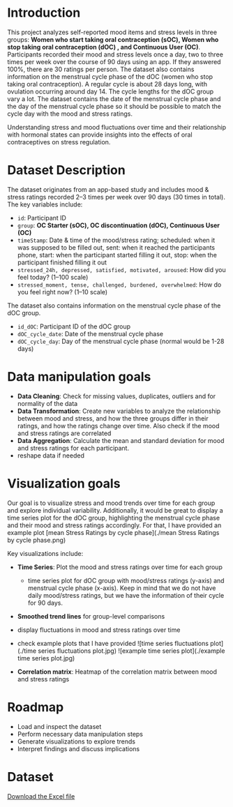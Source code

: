 # **Introduction**

This project analyzes self-reported mood items and stress levels in
three groups: **Women who start taking oral contraception (sOC), Women
who stop taking oral contraception (dOC) , and Continuous User (OC)**.
Participants recorded their mood and stress levels once a day, two to
three times per week over the course of 90 days using an app. If they
answered 100%, there are 30 ratings per person. The dataset also
contains information on the menstrual cycle phase of the dOC (women who
stop taking oral contraception). A regular cycle is about 28 days long,
with ovulation occurring around day 14. The cycle lengths for the dOC
group vary a lot. The dataset contains the date of the menstrual cycle
phase and the day of the menstrual cycle phase so it should be possible
to match the cycle day with the mood and stress ratings.

Understanding stress and mood fluctuations over time and their
relationship with hormonal states can provide insights into the effects
of oral contraceptives on stress regulation.

# **Dataset Description**

The dataset originates from an app-based study and includes mood &
stress ratings recorded 2–3 times per week over 90 days (30 times in
total). The key variables include:

-   `id`: Participant ID  
-   `group`: **OC Starter (sOC), OC discontinuation (dOC), Continuous
    User (OC)**  
-   `timeStamp`: Date & time of the mood/stress rating; scheduled: when
    it was supposed to be filled out, sent: when it reached the
    participants phone, start: when the participant started filling it
    out, stop: when the participant finished filling it out
-   `stressed_24h, depressed, satisfied, motivated, aroused`: How did
    you feel today? (1–100 scale)
-   `stressed_moment, tense, challenged, burdened, overwhelmed`: How do
    you feel right now? (1–10 scale)

The dataset also contains information on the menstrual cycle phase of
the dOC group. 
- `id_dOC`: Participant ID of the dOC group
- `dOC_cycle_date`: Date of the menstrual cycle phase
- `dOC_cycle_day`: Day of the menstrual cycle phase (normal would be 1-28 days)

# **Data manipulation goals**

-   **Data Cleaning**: Check for missing values, duplicates, outliers
    and for normality of the data
-   **Data Transformation**: Create new variables to analyze the
    relationship between mood and stress, and how the three groups
    differ in their ratings, and how the ratings change over time. Also
    check if the mood and stress ratings are correlated  
-   **Data Aggregation**: Calculate the mean and standard deviation for
    mood and stress ratings for each participant.
-   reshape data if needed

# **Visualization goals**

Our goal is to visualize stress and mood trends over time for each group
and explore individual variability. Additionally, it would be great to
display a time series plot for the dOC group, highlighting the menstrual
cycle phase and their mood and stress ratings accordingly. For that, I
have provided an example plot [mean Stress Ratings by cycle phase](./mean Stress Ratings by cycle phase.png) 

Key visualizations include:

-   **Time Series**: Plot the mood and stress ratings over time for each
    group
    -   time series plot for dOC group with mood/stress ratings (y-axis)
        and menstrual cycle phase (x-axis). Keep in mind that we do not
        have daily mood/stress ratings, but we have the information of
        their cycle for 90 days.
-   **Smoothed trend lines** for group-level comparisons
-   display fluctuations in mood and stress ratings over time
-   check example plots that I have provided 
![time series fluctuations plot](./time series fluctuations plot.jpg)
![example time series plot](./example time series plot.jpg)

-   **Correlation matrix**: Heatmap of the correlation matrix between
    mood and stress ratings

# **Roadmap**

-   Load and inspect the dataset
-   Perform necessary data manipulation steps
-   Generate visualizations to explore trends
-   Interpret findings and discuss implications

# **Dataset**

[Download the Excel file](./stress_ratings_anonymized.xlsx)
